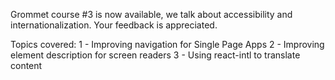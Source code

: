 Grommet course #3 is now available, we talk about accessibility and internationalization. Your feedback is appreciated.

Topics covered:
1 - Improving navigation for Single Page Apps
2 - Improving element description for screen readers
3 - Using react-intl to translate content